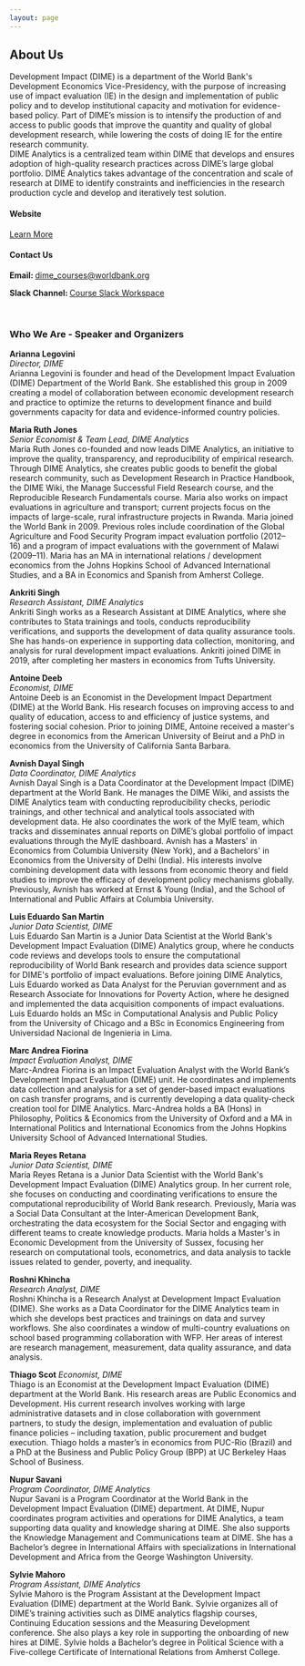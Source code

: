 ```yaml
---
layout: page
---
```


<h2>About Us</h2>

Development Impact (DIME) is a department of the World Bank's Development Economics Vice-Presidency, with the purpose of increasing use of impact evaluation (IE) in the design and implementation of public policy and to develop institutional capacity and motivation for evidence-based policy. Part of DIME’s mission is to intensify the production of and access to public goods that improve the quantity and quality of global development research, while lowering the costs of doing IE for the entire research community.
<br/>
DIME Analytics is a centralized team within DIME that develops and ensures adoption of high-quality research practices across DIME’s large global portfolio. DIME Analytics takes advantage of the concentration and scale of research at DIME to identify constraints and inefficiencies in the research production cycle and develop and iteratively test solution.

<h4 >Website</h4>
<a href="https://www.worldbank.org/en/research/dime/data-and-analytics">Learn More</a>

<h4> Contact Us </h4>
<b>Email: </b>
<a href="mailto:dime_courses@worldbank.org">dime_courses@worldbank.org</a>

<b> Slack Channel: </b>
<a href="https://join.slack.com/t/rrf2023/shared_invite/zt-27by6ujt0-EdeNPolteXBRrffgrg8TZA">Course Slack Workspace</a>


<br/>
<h3> Who We Are - Speaker and Organizers </h3>
<b>Arianna Legovini</b><br/>
<i>Director, DIME</i><br/>
Arianna Legovini is founder and head of the Development Impact Evaluation (DIME) Department of the World Bank. She established this group in 2009 creating a model of collaboration between economic development research and practice to optimize the returns to development finance and build governments capacity for data and evidence-informed country policies.

<b>Maria Ruth Jones</b><br/>
<i>Senior Economist & Team Lead, DIME Analytics</i><br/>
Maria Ruth Jones co-founded and now leads DIME Analytics, an initiative to improve the quality, transparency, and reproducibility of empirical research. Through DIME Analytics, she creates public goods to benefit the global research community, such as Development Research in Practice Handbook, the DIME Wiki, the Manage Successful Field Research course, and the Reproducible Research Fundamentals course. Maria also works on impact evaluations in agriculture and transport; current projects focus on the impacts of large-scale, rural infrastructure projects in Rwanda. Maria joined the World Bank in 2009. Previous roles include coordination of the Global Agriculture and Food Security Program impact evaluation portfolio (2012–16) and a program of impact evaluations with the government of Malawi (2009–11). Maria has an MA in international relations / development economics from the Johns Hopkins School of Advanced International Studies, and a BA in Economics and Spanish from Amherst College.   

<b>Ankriti Singh</b> <br/>
<i>Research Assistant, DIME Analytics</i> <br/>
Ankriti Singh works as a Research Assistant at DIME Analytics, where she contributes to Stata trainings and tools, conducts reproducibility verifications, and supports the development of data quality assurance tools. She has hands-on experience in supporting data collection, monitoring, and analysis for rural development impact evaluations. Ankriti joined DIME in 2019, after completing her masters in economics from Tufts University.

<b>Antoine Deeb</b><br/>
<i>Economist, DIME </i> <br/>
Antoine Deeb is an Economist in the Development Impact Department (DIME) at the World Bank. His research focuses on improving access to and quality of education, access to and efficiency of justice systems, and fostering social cohesion.  Prior to joining DIME, Antoine received a master's degree in economics from the American University of Beirut and a PhD in economics from the University of California Santa Barbara.

<b>Avnish Dayal Singh</b><br/>
<i>Data Coordinator, DIME Analytics</i> <br/>
Avnish Dayal Singh is a Data Coordinator at the Development Impact (DIME) department at the World Bank. He manages the DIME Wiki, and assists the DIME Analytics team with conducting reproducibility checks, periodic trainings, and other technical and analytical tools associated with development data. He also coordinates the work of the MyIE team, which tracks and disseminates annual reports on DIME’s global portfolio of impact evaluations through the MyIE dashboard. Avnish has a Masters' in Economics from Columbia University (New York), and a Bachelors' in Economics from the University of Delhi (India). His interests involve combining development data with lessons from economic theory and field studies to improve the efficacy of development policy mechanisms globally. Previously, Avnish has worked at Ernst & Young (India), and the School of International and Public Affairs at Columbia University.


<b>Luis Eduardo San Martin</b><br/>
<i>Junior Data Scientist, DIME</i><br/>
Luis Eduardo San Martin is a Junior Data Scientist at the World Bank's Development Impact Evaluation (DIME) Analytics group, where he conducts code reviews and develops tools to ensure the computational reproducibility of World Bank research and provides data science support for DIME's portfolio of impact evaluations. Before joining DIME Analytics, Luis Eduardo worked as Data Analyst for the Peruvian government and as Research Associate for Innovations for Poverty Action, where he designed and implemented the data acquisition components of impact evaluations. Luis Eduardo holds an MSc in Computational Analysis and Public Policy from the University of Chicago and a BSc in Economics Engineering from Universidad Nacional de Ingenieria in Lima.


<b>Marc Andrea Fiorina</b><br/>
<i>Impact Evaluation Analyst, DIME</i><br/>
Marc-Andrea Fiorina is an Impact Evaluation Analyst with the World Bank’s Development Impact Evaluation (DIME) unit. He coordinates and implements data collection and analysis for a set of gender-based impact evaluations on cash transfer programs, and is currently developing a data quality-check creation tool for DIME Analytics. Marc-Andrea holds a BA (Hons) in Philosophy, Politics & Economics from the University of Oxford and a MA in International Politics and International Economics from the Johns Hopkins University School of Advanced International Studies.

<b>Maria Reyes Retana</b><br/>
<i>Junior Data Scientist, DIME</i><br/>
Maria Reyes Retana is a Junior Data Scientist with the World Bank's Development Impact Evaluation (DIME) Analytics group. In her current role, she focuses on conducting and coordinating verifications to ensure the computational reproducibility of World Bank research. Previously, Maria was a Social Data Consultant at the Inter-American Development Bank, orchestrating the data ecosystem for the Social Sector and engaging with different teams to create knowledge products. Maria holds a Master's in Economic Development from the University of Sussex, focusing her research on computational tools, econometrics, and data analysis to tackle issues related to gender, poverty, and inequality.

<b>Roshni Khincha</b><br/>
<i>Research Analyst, DIME</i><br/>
Roshni Khincha is a Research Analyst at Development Impact Evaluation (DIME). She works as a Data Coordinator for the DIME Analytics team in which she develops best practices and trainings on data and survey workflows. She also coordinates a window of multi-country evaluations on school based programming collaboration with WFP. Her areas of interest are research management, measurement, data quality assurance, and data analysis.


<b>Thiago Scot</b>
<i>Economist, DIME</i><br/>
Thiago is an Economist at the Development Impact Evaluation (DIME) department at the World Bank. His research areas are Public Economics and Development. His current research involves working with large administrative datasets and in close collaboration with government partners, to study the design, implementation and evaluation of public finance policies – including taxation, public procurement and budget execution. Thiago holds a master’s in economics from PUC-Rio (Brazil) and a PhD at the Business and Public Policy Group (BPP) at UC Berkeley Haas School of Business.


<b>Nupur Savani</b><br/>
<i>Program Coordinator, DIME Analytics</i><br/>
Nupur Savani is a Program Coordinator at the World Bank in the Development Impact Evaluation (DIME) department. At DIME, Nupur coordinates program activities and operations for DIME Analytics, a team supporting data quality and knowledge sharing at DIME. She also supports the Knowledge Management and Communications team at DIME. She has a Bachelor’s degree in International Affairs with specializations in International Development and Africa from the George Washington University.

<b>Sylvie Mahoro</b><br/>
<i>Program Assistant, DIME Analytics</i><br/>
Sylvie Mahoro is the Program Assistant at the Development Impact Evaluation (DIME) department at the World Bank. Sylvie organizes all of DIME’s training activities such as DIME analytics flagship courses, Continuing Education sessions and the Measuring Development conference. She also plays a key role in supporting the onboarding of new hires at DIME. Sylvie holds a Bachelor’s degree in Political Science with a Five-college Certificate of International Relations from Amherst College. 